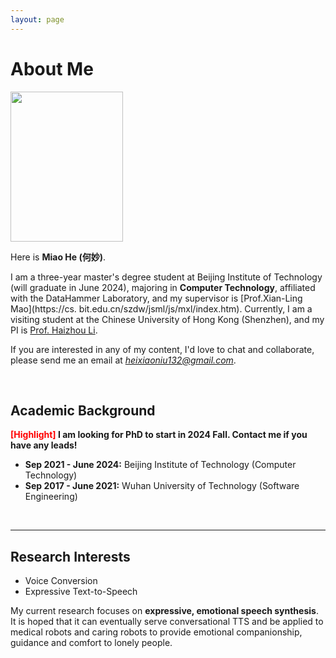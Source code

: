 ```yaml
---
layout: page
---
```


# About Me

<img src="https://heixiaoniu.github.io/images/hm-white.jpg" class="floatpic" width="180" height="240">

Here is **Miao He (何妙)**.

I am a three-year master's degree student at Beijing Institute of Technology (will graduate in June 2024), majoring in **Computer Technology**, affiliated with the DataHammer Laboratory, and my supervisor is [Prof.Xian-Ling Mao](https://cs. bit.edu.cn/szdw/jsml/js/mxl/index.htm). Currently, I am a visiting student at the Chinese University of Hong Kong (Shenzhen), and my PI is [Prof. Haizhou Li](https://sds.cuhk.edu.cn/teacher/498).

If you are interested in any of my content, I'd love to chat and collaborate, please send me an email at *heixiaoniu132@gmail.com*.

<br>

## Academic Background

**<font color='red'>[Highlight]</font> I am looking for PhD to start in 2024 Fall. Contact me if you have any leads!**

- **Sep 2021 - June 2024:** Beijing Institute of Technology (Computer Technology)
- **Sep 2017 - June 2021:** Wuhan University of Technology (Software Engineering)

<br>

---

## Research Interests

- Voice Conversion
- Expressive Text-to-Speech

My current research focuses on **expressive, emotional speech synthesis**. It is hoped that it can eventually serve conversational TTS and be applied to medical robots and caring robots to provide emotional companionship, guidance and comfort to lonely people.

<br>



